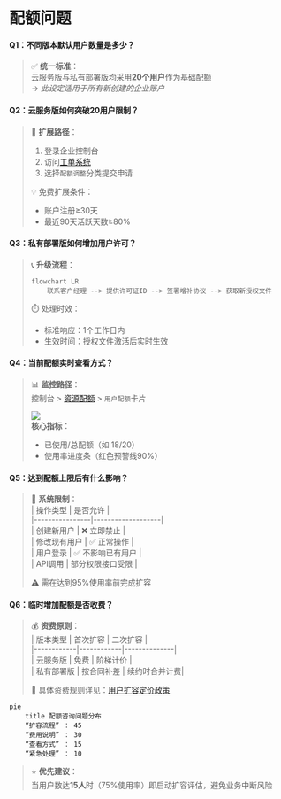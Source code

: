 # 配额问题

#### **Q1：不同版本默认用户数量是多少？**
> ✅ **统一标准**：  
> 云服务版与私有部署版均采用**20个用户**作为基础配额  
> → *此设定适用于所有新创建的企业账户*

#### **Q2：云服务版如何突破20用户限制？**
> 🔧 **扩展路径**：
> 1. 登录企业控制台
> 2. 访问[工单系统](https://wo.xcan.cloud/workorders/create)
> 3. 选择`配额调整`分类提交申请
>
> 💡 免费扩展条件：
> - 账户注册≥30天
> - 最近90天活跃天数≥80%

#### **Q3：私有部署版如何增加用户许可？**
> 📞 **升级流程**：
> ```mermaid  
> flowchart LR  
>     联系客户经理 --> 提供许可证ID --> 签署增补协议 --> 获取新授权文件  
> ```  
> ⏱️ 处理时效：
> - 标准响应：1个工作日内
> - 生效时间：授权文件激活后实时生效

#### **Q4：当前配额实时查看方式？**
> 📊 **监控路径**：  
> 控制台 > [资源配额](../../introduction/quotas.md) > `用户配额`卡片
>
> ![](https://via.placeholder.com/400x200?text=用户配额监控面板)  
> **核心指标**：
> - 已使用/总配额（如 18/20）
> - 使用率进度条（红色预警线90%）

#### **Q5：达到配额上限后有什么影响？**
> 🚫 **系统限制**：  
> | 操作类型       | 是否允许          |  
> |----------------|-------------------|  
> | 创建新用户     | ❌ 立即禁止       |  
> | 修改现有用户   | ✅ 正常操作       |  
> | 用户登录       | ✅ 不影响已有用户 |  
> | API调用        | 部分权限接口受限  |
>
> ⚠️ 需在达到95%使用率前完成扩容

#### **Q6：临时增加配额是否收费？**
> 💰 **资费原则**：  
> | 版本类型   | 首次扩容   | 二次扩容     |  
> |------------|------------|--------------|  
> | 云服务版   | 免费       | 阶梯计价     |  
> | 私有部署版 | 按合同补差 | 续约时合并计费|
>
> 📌 具体资费规则详见：[用户扩容定价政策](../../pricing/user-quotas.md)

```mermaid  
pie  
    title 配额咨询问题分布  
    “扩容流程” ： 45  
    “费用说明” ： 30  
    “查看方式” ： 15  
    “紧急处理” ： 10  
```  

> ⭐ **优先建议**：  
> 当用户数达**15人**时（75%使用率）即启动扩容评估，避免业务中断风险